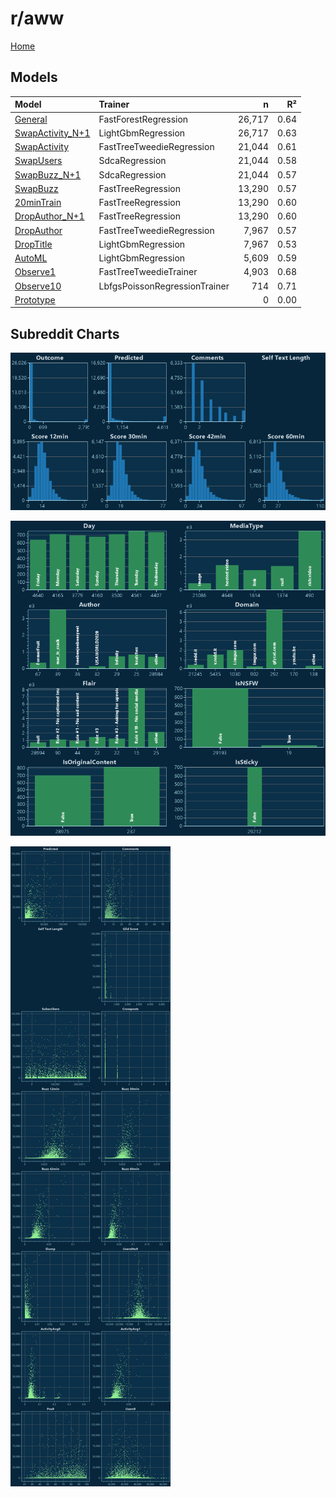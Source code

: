 # r/aww

[Home](../index.md)

## Models

|Model|Trainer|n|R²|
|:---|:---|---:|---:|
|[General](models/guess_aww_General.md)|FastForestRegression|26,717|0.64|
|[SwapActivity_N+1](models/guess_aww_SwapActivity_N+1.md)|LightGbmRegression|26,717|0.63|
|[SwapActivity](models/guess_aww_SwapActivity.md)|FastTreeTweedieRegression|21,044|0.61|
|[SwapUsers](models/guess_aww_SwapUsers.md)|SdcaRegression|21,044|0.58|
|[SwapBuzz_N+1](models/guess_aww_SwapBuzz_N+1.md)|SdcaRegression|21,044|0.57|
|[SwapBuzz](models/guess_aww_SwapBuzz.md)|FastTreeRegression|13,290|0.57|
|[20minTrain](models/guess_aww_20minTrain.md)|FastTreeRegression|13,290|0.60|
|[DropAuthor_N+1](models/guess_aww_DropAuthor_N+1.md)|FastTreeRegression|13,290|0.60|
|[DropAuthor](models/guess_aww_DropAuthor.md)|FastTreeTweedieRegression|7,967|0.57|
|[DropTitle](models/guess_aww_DropTitle.md)|LightGbmRegression|7,967|0.53|
|[AutoML](models/guess_aww_AutoML.md)|LightGbmRegression|5,609|0.59|
|[Observe1](models/guess_aww_Observe1.md)|FastTreeTweedieTrainer|4,903|0.68|
|[Observe10](models/guess_aww_Observe10.md)|LbfgsPoissonRegressionTrainer|714|0.71|
|[Prototype](models/guess_aww_Prototype.md)||0|0.00|

## Subreddit Charts

![r/aww Distributions](../images/guess_aww_Distributions.png "r/aww Distributions")

![r/aww Categorical](../images/guess_aww_Catagorical.png "r/aww Categorical")

![r/aww Correlation](../images/guess_aww_Correlations.png "r/aww Correlation")

